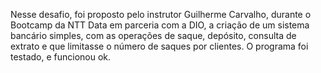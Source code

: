 Nesse desafio, foi proposto pelo instrutor Guilherme Carvalho, durante o Bootcamp da NTT Data em parceria com a DIO, a criação de um sistema bancário simples, com as operações de saque, depósito, consulta de extrato e que limitasse o número de saques por clientes.
O programa foi testado, e funcionou ok.
